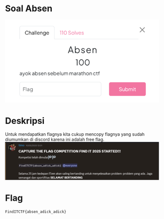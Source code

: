 # Soal Absen #
![Soal](Absen.png)

# Deskripsi 
Untuk mendapatkan flagnya kita cukup mencopy flagnya yang sudah diumumkan di discord karena ini adalah free flag.
![discord](discord.png)

# Flag #
```Flag
FindITCTF{absen_adick_adick}
````
